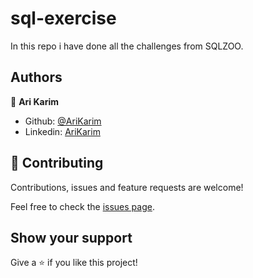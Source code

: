 # sql-exercise

In this repo i have done all the challenges from SQLZOO.






## Authors

👤 **Ari Karim**

- Github: [@AriKarim](https://github.com/arikarim)
- Linkedin: [AriKarim](https://www.linkedin.com/in/ari-karim-523bb81b3)


## 🤝 Contributing

Contributions, issues and feature requests are welcome!

Feel free to check the [issues page](issues/).

## Show your support

Give a ⭐️ if you like this project!
